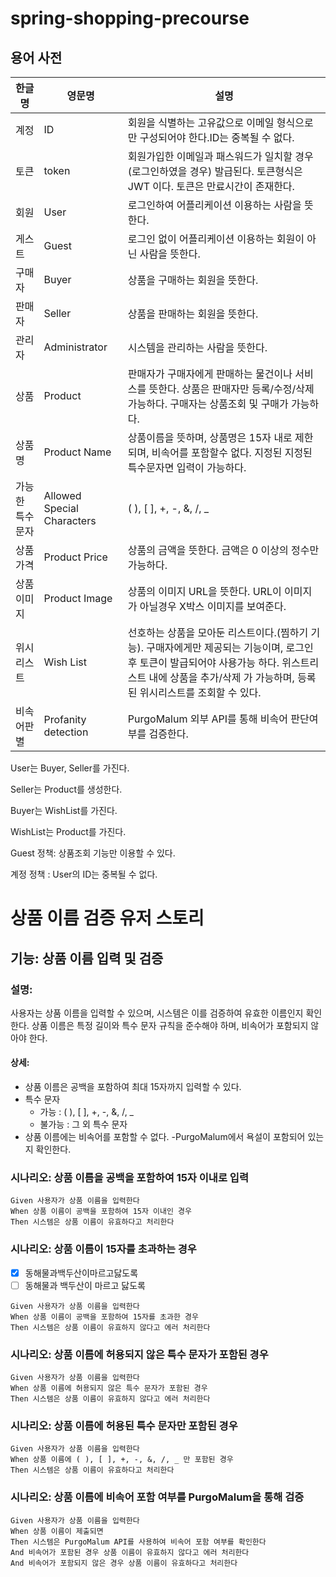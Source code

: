 # spring-shopping-precourse

## 용어 사전

| 한글명      | 영문명                        | 설명                                                                                                                      |
|----------|----------------------------|-------------------------------------------------------------------------------------------------------------------------|
| 계정       | ID                         | 회원을 식별하는 고유값으로 이메일 형식으로만 구성되어야 한다.ID는 중복될 수 없다.                                                                         |
| 토큰       | token                      | 회원가입한 이메일과 패스워드가 일치할 경우(로그인하였을 경우) 발급된다. 토큰형식은 JWT 이다. 토큰은 만료시간이 존재한다.                                                  |
| 회원       | User                       | 로그인하여 어플리케이션 이용하는 사람을 뜻한다.                                                                                              |
| 게스트      | Guest                      | 로그인 없이 어플리케이션 이용하는 회원이 아닌 사람을 뜻한다.                                                                                      |
| 구매자      | Buyer                      | 상품을 구매하는 회원을 뜻한다.                                                                                                       |
| 판매자      | Seller                     | 상품을 판매하는 회원을 뜻한다.                                                                                                       |
| 관리자      | Administrator              | 시스템을 관리하는 사람을 뜻한다.                                                                                                      |
| 상품       | Product                    | 판매자가 구매자에게 판매하는 물건이나 서비스를 뜻한다. 상품은 판매자만 등록/수정/삭제 가능하다. 구매자는 상품조회 및 구매가 가능하다.                                            |
| 상품명      | Product Name               | 상품이름을 뜻하며, 상품명은 15자 내로 제한되며, 비속어를 포함할수 없다. 지정된 지정된 특수문자면 입력이 가능하다.                                                      |
| 가능한 특수문자 | Allowed Special Characters | ( ), [ ], +, -, &, /, _                                                                                                 |
| 상품가격     | Product Price              | 상품의 금액을 뜻한다. 금액은 0 이상의 정수만 가능하다.                                                                                        |
| 상품이미지    | Product Image              | 상품의 이미지 URL을 뜻한다. URL이 이미지가 아닐경우 X박스 이미지를 보여준다.                                                                         |
| 위시리스트    | Wish List                  | 선호하는 상품을 모아둔 리스트이다.(찜하기 기능). 구매자에게만 제공되는 기능이며, 로그인 후 토큰이 발급되어야 사용가능 하다. 위스트리스트 내에 상품을 추가/삭제 가 가능하며, 등록된 위시리스트를 조회할 수 있다. |
| 비속어판별    | Profanity detection        | PurgoMalum 외부 API를 통해 비속어 판단여부를 검증한다.                                                                                   


User는 Buyer, Seller를 가진다.

Seller는 Product를 생성한다.

Buyer는 WishList를 가진다.

WishList는 Product를 가진다.

Guest 정책: 상품조회 기능만 이용할 수 있다.

계정 정책 : User의 ID는 중복될 수 없다.


# 상품 이름 검증 유저 스토리

## 기능: 상품 이름 입력 및 검증

### 설명:
사용자는 상품 이름을 입력할 수 있으며, 시스템은 이를 검증하여 유효한 이름인지 확인한다.
상품 이름은 특정 길이와 특수 문자 규칙을 준수해야 하며, 비속어가 포함되지 않아야 한다.

#### 상세: 
- 상품 이름은 공백을 포함하여 최대 15자까지 입력할 수 있다.
- 특수 문자
  - 가능 : ( ), [ ], +, -, &, /, _
  - 불가능 : 그 외 특수 문자 
- 상품 이름에는 비속어를 포함할 수 없다.
-PurgoMalum에서 욕설이 포함되어 있는지 확인한다.

### 시나리오: 상품 이름을 공백을 포함하여 15자 이내로 입력
```gherkin
Given 사용자가 상품 이름을 입력한다
When 상품 이름이 공백을 포함하여 15자 이내인 경우
Then 시스템은 상품 이름이 유효하다고 처리한다
```

### 시나리오: 상품 이름이 15자를 초과하는 경우
- [x] 동해물과백두산이마르고닳도록
- [ ] 동해물과 백두산이 마르고 닳도록

```gherkin
Given 사용자가 상품 이름을 입력한다
When 상품 이름이 공백을 포함하여 15자를 초과한 경우
Then 시스템은 상품 이름이 유효하지 않다고 에러 처리한다
```


### 시나리오: 상품 이름에 허용되지 않은 특수 문자가 포함된 경우
```gherkin
Given 사용자가 상품 이름을 입력한다
When 상품 이름에 허용되지 않은 특수 문자가 포함된 경우
Then 시스템은 상품 이름이 유효하지 않다고 에러 처리한다
```


### 시나리오: 상품 이름에 허용된 특수 문자만 포함된 경우
```gherkin
Given 사용자가 상품 이름을 입력한다
When 상품 이름에 ( ), [ ], +, -, &, /, _ 만 포함된 경우
Then 시스템은 상품 이름이 유효하다고 처리한다
```

### 시나리오: 상품 이름에 비속어 포함 여부를 PurgoMalum을 통해 검증
```gherkin
Given 사용자가 상품 이름을 입력한다
When 상품 이름이 제출되면
Then 시스템은 PurgoMalum API를 사용하여 비속어 포함 여부를 확인한다
And 비속어가 포함된 경우 상품 이름이 유효하지 않다고 에러 처리한다
And 비속어가 포함되지 않은 경우 상품 이름이 유효하다고 처리한다
```